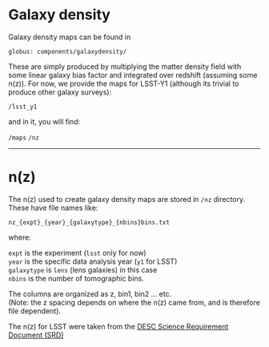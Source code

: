 # Galaxy density

Galaxy density maps can be found in

```globus: components/galaxydensity/```

These are simply produced by multiplying the matter density field with some linear galaxy bias factor and integrated over redshift (assuming some n(z)). For now, we provide the maps for LSST-Y1 (although its trivial to produce other galaxy surveys):

```/lsst_y1```

and in it, you will find:

```/maps```
```/nz```

---------------------------------------
# n(z)

The n(z) used to create galaxy density maps are stored in ```/nz``` directory. These have file names like:

```nz_{expt}_{year}_{galaxytype}_{nbins}bins.txt```

where:<BR>

```expt``` is the experiment (```lsst``` only for now)<BR>
```year``` is the specific data analysis year (```y1``` for LSST)<BR>
```galaxytype``` is ```lens``` (lens galaxies) in this case <BR>
```nbins``` is the number of tomographic bins. <BR>

The columns are organized as z, bin1, bin2 ... etc.<BR>
(Note: the z spacing depends on where the n(z) came from, and is therefore file dependent).

The n(z) for LSST were taken from the [DESC Science Requirement Document (SRD)](https://arxiv.org/abs/1809.01669)
